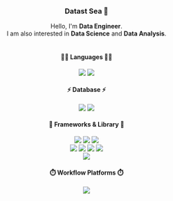 <!-- Badge: https://github.com/alexandresanlim/Badges4-README.md-Profile -->

<div align=center>
  
  <h3>Datast Sea 🌊</h3>
  
  <div>Hello, I'm <strong>Data Engineer</strong>.</div>
  <div>I am also interested in <strong>Data Science</strong> and <strong>Data Analysis</strong>.</div>
  <br/>
  
  <h4>👩‍💻 Languages 👩‍💻</h4>
  <div>
    <img src="https://img.shields.io/badge/Python-FFD43B?style=for-the-badge&logo=python&logoColor=blue">
    <img src="https://img.shields.io/badge/JavaScript-323330?style=for-the-badge&logo=javascript&logoColor=F7DF1E">
  </div>
  
  <h4>⚡ Database ⚡</h4>
  <div>
    <img src="https://img.shields.io/badge/MySQL-005C84?style=for-the-badge&logo=mysql&logoColor=white">
    <img src="https://img.shields.io/badge/MongoDB-4EA94B?style=for-the-badge&logo=mongodb&logoColor=white">
<!--     <img src="https://img.shields.io/badge/redis-%23DD0031.svg?&style=for-the-badge&logo=redis&logoColor=white"> -->
  </div>
  
  <h4>🚀 Frameworks & Library 🚀</h4>
  <div>
    <img src="https://img.shields.io/badge/Apache_Spark-FFFFFF?style=for-the-badge&logo=apachespark&logoColor=#E35A16">
<!--     <br/> -->
    <img src="https://img.shields.io/badge/Flask-000000?style=for-the-badge&logo=flask&logoColor=white">
    <img src="https://img.shields.io/badge/fastapi-109989?style=for-the-badge&logo=FASTAPI&logoColor=white">
<!--     <img src="https://img.shields.io/badge/Django-092E20?style=for-the-badge&logo=django&logoColor=green"> -->
    <br/>
    <img src="https://img.shields.io/badge/Node.js-339933?style=for-the-badge&logo=nodedotjs&logoColor=white">
    <img src="https://img.shields.io/badge/Express.js-000000?style=for-the-badge&logo=express&logoColor=white">
<!--     <br/> -->
    <img src="https://img.shields.io/badge/jQuery-0769AD?style=for-the-badge&logo=jquery&logoColor=white">
<!--     <img src="https://img.shields.io/badge/Chart.js-FF6384?style=for-the-badge&logo=chartdotjs&logoColor=white"> -->
    <img src="https://img.shields.io/badge/Bootstrap-563D7C?style=for-the-badge&logo=bootstrap&logoColor=white">
    <br/>
    <img src="https://img.shields.io/badge/Docker-2CA5E0?style=for-the-badge&logo=docker&logoColor=white">
<!--     <img src="https://img.shields.io/badge/kubernetes-326ce5.svg?&style=for-the-badge&logo=kubernetes&logoColor=white"> -->
  </div>
  
  <h4>⏱️ Workflow Platforms ⏱️</h4>
  <div>
    <img src="https://img.shields.io/badge/Airflow-017CEE?style=for-the-badge&logo=Apache%20Airflow&logoColor=white">
  </div>
  
<!--   <h4>📊 Analytics 📊</h4>
  <div>
    <img src="https://img.shields.io/badge/Tableau-E97627?style=for-the-badge&logo=Tableau&logoColor=white">
  </div>
  
  <h4>🤖 Artificial Intelligence 🤖</h4>
  <div>
    <img src="https://img.shields.io/badge/TensorFlow-FF6F00?style=for-the-badge&logo=tensorflow&logoColor=white">
    <img src="https://img.shields.io/badge/Keras-FF0000?style=for-the-badge&logo=keras&logoColor=white">
    <img src="https://img.shields.io/badge/PyTorch-EE4C2C?style=for-the-badge&logo=pytorch&logoColor=white">
    <br/>
    <img src="https://img.shields.io/badge/scikit_learn-F7931E?style=for-the-badge&logo=scikit-learn&logoColor=white">
    <img src="https://img.shields.io/badge/SciPy-654FF0?style=for-the-badge&logo=SciPy&logoColor=white">
  </div> -->

</div>
